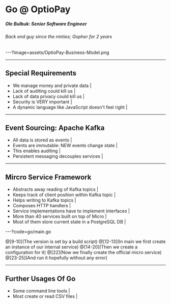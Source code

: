# Go @ OptioPay

<h5 class="fragment">Ole Bulbuk: Senior Software Engineer</h5>
<h6 class="fragment">Back end guy since the ninties; Gopher for 2 years</h6>


---?image=assets/OptioPay-Business-Model.png

---

## Special Requirements

- We manage money and private data |
- Lack of auditing could kill us |
- Lack of data privacy could kill us |
- Security is VERY important |
- A dynamic language like JavaScript doesn't feel right |

---

## Event Sourcing: Apache Kafka

- All data is stored as events |
- Events are immutable: NEW events change state |
- This enables auditing |
- Persistent messaging decouples services |

---

## Mircro Service Framework

- Abstracts away reading of Kafka topics |
- Keeps track of client position within Kafka topic |
- Helps writing to Kafka topics |
- Composes HTTP handlers |
- Service implementations have to implement interfaces | 
- More than 40 services built on top of Micro |
- Most of them store current state in a PostgreSQL DB |

---?code=go/main.go

@[9-10](The version is set by a build script)
@[12-13](In main we first create an instance of our internal service)
@[14-20](Then we create a configuration for it)
@[22](Now we finally create the official micro service)
@[23-25](And run it hopefully without any error)

---

## Further Usages Of Go

- Some command line tools |
- Most create or read CSV files |
